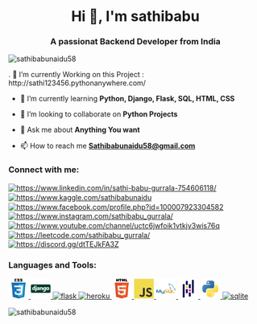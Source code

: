 <h1 align="center">Hi 👋, I'm sathibabu</h1>
<h3 align="center">A passionat Backend Developer from India</h3>

<p align="left"> <img src="https://komarev.com/ghpvc/?username=sathibabunaidu58&label=Profile%20views&color=0e75b6&style=flat" alt="sathibabunaidu58" /> </p>
  . 📝 I’m currently Working on this Project : http://sathi123456.pythonanywhere.com/

- 🌱 I’m currently learning **Python, Django, Flask, SQL, HTML, CSS**

- 👯 I’m looking to collaborate on **Python Projects**

- 💬 Ask me about **Anything You want**

- 📫 How to reach me **Sathibabunaidu58@gmail.com**

<h3 align="left">Connect with me:</h3>
<p align="left">
<a href="https://linkedin.com/in/https://www.linkedin.com/in/sathi-babu-gurrala-754606118/" target="blank"><img align="center" src="https://raw.githubusercontent.com/rahuldkjain/github-profile-readme-generator/master/src/images/icons/Social/linked-in-alt.svg" alt="https://www.linkedin.com/in/sathi-babu-gurrala-754606118/" height="30" width="40" /></a>
<a href="https://kaggle.com/https://www.kaggle.com/sathibabunaidu" target="blank"><img align="center" src="https://raw.githubusercontent.com/rahuldkjain/github-profile-readme-generator/master/src/images/icons/Social/kaggle.svg" alt="https://www.kaggle.com/sathibabunaidu" height="30" width="40" /></a>
<a href="https://fb.com/https://www.facebook.com/profile.php?id=100007923304582" target="blank"><img align="center" src="https://raw.githubusercontent.com/rahuldkjain/github-profile-readme-generator/master/src/images/icons/Social/facebook.svg" alt="https://www.facebook.com/profile.php?id=100007923304582" height="30" width="40" /></a>
<a href="https://instagram.com/https://www.instagram.com/sathibabu_gurrala/" target="blank"><img align="center" src="https://raw.githubusercontent.com/rahuldkjain/github-profile-readme-generator/master/src/images/icons/Social/instagram.svg" alt="https://www.instagram.com/sathibabu_gurrala/" height="30" width="40" /></a>
<a href="https://www.youtube.com/c/https://www.youtube.com/channel/uctc6jwfoik1vtkjv3wis76q" target="blank"><img align="center" src="https://raw.githubusercontent.com/rahuldkjain/github-profile-readme-generator/master/src/images/icons/Social/youtube.svg" alt="https://www.youtube.com/channel/uctc6jwfoik1vtkjv3wis76q" height="30" width="40" /></a>
<a href="https://www.leetcode.com/https://leetcode.com/sathibabu_gurrala/" target="blank"><img align="center" src="https://raw.githubusercontent.com/rahuldkjain/github-profile-readme-generator/master/src/images/icons/Social/leet-code.svg" alt="https://leetcode.com/sathibabu_gurrala/" height="30" width="40" /></a>
<a href="https://discord.gg/https://discord.gg/dtTEJkFA3Z" target="blank"><img align="center" src="https://raw.githubusercontent.com/rahuldkjain/github-profile-readme-generator/master/src/images/icons/Social/discord.svg" alt="https://discord.gg/dtTEJkFA3Z" height="30" width="40" /></a>
</p>

<h3 align="left">Languages and Tools:</h3>
<p align="left"> <a href="https://www.w3schools.com/css/" target="_blank" rel="noreferrer"> <img src="https://raw.githubusercontent.com/devicons/devicon/master/icons/css3/css3-original-wordmark.svg" alt="css3" width="40" height="40"/> </a> <a href="https://www.djangoproject.com/" target="_blank" rel="noreferrer"> <img src="https://raw.githubusercontent.com/devicons/devicon/master/icons/django/django-original.svg" alt="django" width="40" height="40"/> </a> <a href="https://flask.palletsprojects.com/" target="_blank" rel="noreferrer"> <img src="https://www.vectorlogo.zone/logos/pocoo_flask/pocoo_flask-icon.svg" alt="flask" width="40" height="40"/> </a> <a href="https://heroku.com" target="_blank" rel="noreferrer"> <img src="https://www.vectorlogo.zone/logos/heroku/heroku-icon.svg" alt="heroku" width="40" height="40"/> </a> <a href="https://www.w3.org/html/" target="_blank" rel="noreferrer"> <img src="https://raw.githubusercontent.com/devicons/devicon/master/icons/html5/html5-original-wordmark.svg" alt="html5" width="40" height="40"/> </a> <a href="https://developer.mozilla.org/en-US/docs/Web/JavaScript" target="_blank" rel="noreferrer"> <img src="https://raw.githubusercontent.com/devicons/devicon/master/icons/javascript/javascript-original.svg" alt="javascript" width="40" height="40"/> </a> <a href="https://www.mysql.com/" target="_blank" rel="noreferrer"> <img src="https://raw.githubusercontent.com/devicons/devicon/master/icons/mysql/mysql-original-wordmark.svg" alt="mysql" width="40" height="40"/> </a> <a href="https://pandas.pydata.org/" target="_blank" rel="noreferrer"> <img src="https://raw.githubusercontent.com/devicons/devicon/2ae2a900d2f041da66e950e4d48052658d850630/icons/pandas/pandas-original.svg" alt="pandas" width="40" height="40"/> </a> <a href="https://www.python.org" target="_blank" rel="noreferrer"> <img src="https://raw.githubusercontent.com/devicons/devicon/master/icons/python/python-original.svg" alt="python" width="40" height="40"/> </a> <a href="https://www.sqlite.org/" target="_blank" rel="noreferrer"> <img src="https://www.vectorlogo.zone/logos/sqlite/sqlite-icon.svg" alt="sqlite" width="40" height="40"/> </a> </p>

<p><img align="center" src="https://github-readme-stats.vercel.app/api/top-langs?username=sathibabunaidu58&show_icons=true&locale=en&layout=compact" alt="sathibabunaidu58" /></p>
